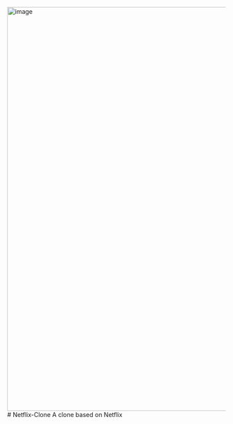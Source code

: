 <img width="933" alt="image" src="https://github.com/Nemo-0904/Netflix-Clone/assets/128208155/4109cd3a-57a9-4904-b910-bfb3c2d38adc"># Netflix-Clone
A clone based on Netflix
